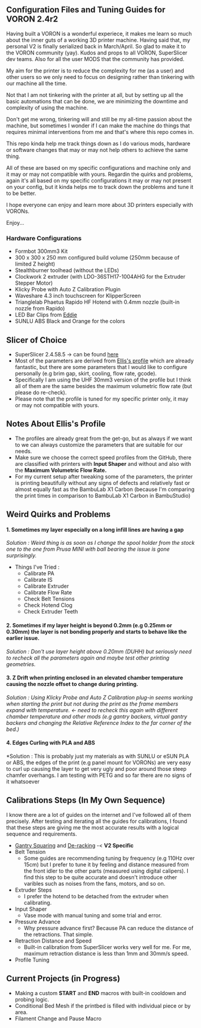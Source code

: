 ## Configuration Files and Tuning Guides for VORON 2.4r2

Having built a VORON is a wonderful experiece, it makes me learn so much about the inner guts of a working 3D printer machine. Having said that, my personal V2 is finally serialized back in March/April. So glad to make it to the VORON community (yay). Kudos and props to all VORON, SuperSlicer dev teams. Also for all the user MODS that the community has provided.

My aim for the printer is to reduce the complexity for me (as a user) and other users so we only need to focus on designing rather than tinkering with our machine all the time.

Not that I am not tinkering with the printer at all, but by setting up all the basic automations that can be done, we are minimizing the downtime and complexity of using the machine.

Don't get me wrong, tinkering will and still be my all-time passion about the machine, but sometimes I wonder if I can make the machine do things that requires minimal interventions from me and that's where this repo comes in.

This repo kinda help me track things down as I do various mods, hardware or software changes that may or may not help others to achieve the same thing.

All of these are based on my specific configurations and machine only and it may or may not compatible with yours. Regardin the quirks and problems, again it's all based on my specific configurations it may or may not present on your config, but it kinda helps me to track down the problems and tune it to be better.

I hope everyone can enjoy and learn more about 3D printers especially with VORONs.

Enjoy...

### Hardware Configurations
- Formbot 300mm3 Kit
- 300 x 300 x 250 mm configured build volume (250mm because of limited Z height)
- Stealthburner toolhead (without the LEDs)
- Clockwork 2 extruder (with  LDO-36STH17-1004AHG for the Extruder Stepper Motor)
- Klicky Probe with Auto Z Calibration Plugin
- Waveshare 4.3 inch touchscreen for KlipperScreen
- Trianglelab Phaetus Rapido HF Hotend with 0.4mm nozzle (built-in nozzle from Rapido)
- LED Bar Clips from [Eddie](https://github.com/VoronDesign/VoronUsers/blob/master/printer_mods/eddie/LED_Bar_Clip/LED_Bar_Clip_Misumi_version2.stl) 
- SUNLU ABS Black and Orange for the colors

## Slicer of Choice
- SuperSlicer 2.4.58.5 -> can be found [here](https://github.com/supermerill/SuperSlicer/releases)
- Most of the parameters are derived from [Ellis's profile](https://github.com/AndrewEllis93/Ellis-SuperSlicer-Profiles) which are already fantastic, but there are some parameters that I would like to configure personally (e.g brim gap, skirt, cooling, flow rate, gcode). 
- Specifically I am using the UHF 30mm3 version of the profile but I think all of them are the same besides the maximum volumetric flow rate (but please do re-check).
- Please note that the profile is tuned for my specific printer only, it may or may not compatible with yours.

## Notes About Ellis's Profile
- The profiles are already great from the get-go, but as always if we want to we can always customize the parameters that are suitable for our needs.
- Make sure we choose the correct speed profiles from the GitHub, there are classified with printers with **Input Shaper** and without and also with the **Maximum Volumetric Flow Rate.**
- For my current setup after tweaking some of the parameters, the printer is printing beautifully without any signs of defects and relatively fast or almost equally fast as the BambuLab X1 Carbon (because I'm comparing the print times in comparison to BambuLab X1 Carbon in BambuStudio)

## Weird Quirks and Problems
#### 1. Sometimes my layer especially on a long infill lines are having a gap 
*Solution : Weird thing is as soon as I change the spool holder from the stock one to the one from Prusa MINI with ball bearing the issue is gone surprisingly.*
- Things I've Tried : 
   - Calibrate PA
   - Calibrate IS
   - Calibrate Extruder
   - Calibrate Flow Rate
   - Check Belt Tensions
   - Check Hotend Clog
   - Check Extruder Teeth

#### 2. Sometimes if my layer height is beyond 0.2mm (e.g 0.25mm or 0.30mm) the layer is not bonding properly and starts to behave like the earlier issue.
*Solution : Don't use layer height above 0.20mm (DUHH) but seriously need to recheck all the parameters again and maybe test other printing geometries.*

#### 3. Z Drift when printing enclosed in an elevated chamber temperature causing the nozzle offset to change during printing.

*Solution : Using Klicky Probe and Auto Z Calibration plug-in seems working when starting the print but not during the print as the frame members expand with temperature. <- need to recheck this again with different chamber temperature and other mods (e.g gantry backers, virtual gantry backers and changing the Relative Reference Index to the far corner of the bed.)*

#### 4. Edges Curling with PLA and ABS

*Solution : This is probably just my materials as with SUNLU or eSUN PLA or ABS, the edges of the print (e.g panel mount for VORONs) are very easy to curl up causing the layer to get very ugly and poor around those steep chamfer overhangs. I am testing with PETG and so far there are no signs of it whatsoever

## Calibrations Steps (In My Own Sequence)
I know there are a lot of guides on the internet and I've followed all of them precisely.
After testing and iterating all the guides for calibrations, I found that these steps are giving me the most accurate results with a logical sequence and requirements.
- [Gantry Squaring](https://github.com/AndrewEllis93/Print-Tuning-Guide/blob/main/articles/voron_v2_gantry_squaring.md) and [De-racking](https://www.youtube.com/watch?v=cOn6u9kXvy0) -< **V2 Specific**
- Belt Tension
   - Some guides are recommending tuning by frequency (e.g 110Hz over 15cm) but I prefer to tune it by feeling and distance measured from the front idler to the other parts (measured using digital calipers). I find this step to be quite accurate and doesn't introduce other varibles such as noises from the fans, motors, and so on.
- Extruder Steps
   - I prefer the hotend to be detached from the extruder when calibrating.  
- Input Shaper
   - Vase mode with manual tuning and some trial and error. 
- Pressure Advance
   - Why pressure advance first? Because PA can reduce the distance of the retractions. That simple.
- Retraction Distance and Speed
   - Built-in calibration from SuperSlicer works very well for me. For me, maximum retraction distance is less than 1mm and 30mm/s speed. 
- Profile Tuning  

## Current Projects (in Progress)
- Making a custom **START** and **END** macros with built-in cooldown and probing logic.
- Conditional Bed Mesh if the printbed is filled with individual piece or by area.
- Filament Change and Pause Macro





<!---
oktavianusricky/oktavianusricky is a ✨ special ✨ repository because its `README.md` (this file) appears on your GitHub profile.
You can click the Preview link to take a look at your changes.
--->
